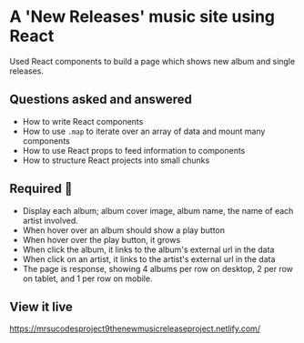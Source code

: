 # A 'New Releases' music site using React

Used React components to build a page which shows new album and single releases.

## Questions asked and answered

- How to write React components
- How to use `.map` to iterate over an array of data and mount many components
- How to use React props to feed information to components
- How to structure React projects into small chunks

## Required 🧪

* Display each album; album cover image, album name, the name of each artist involved.
* When hover over an album should show a play button
* When hover over the play button, it grows
* When click the album, it links to the album's external url in the data
* When click on an artist, it links to the artist's external url in the data
* The page is response, showing 4 albums per row on desktop, 2 per row on tablet, and 1 per row on mobile.

## View it live

https://mrsucodesproject9thenewmusicreleaseproject.netlify.com/
